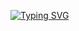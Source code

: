 [![Typing SVG](https://readme-typing-svg.demolab.com?font=Afacad&size=25&pause=1000&random=false&width=435&lines=Not+a+Developer+or+Coder;Just+a+Millennial+with+guts)](https://git.io/typing-svg)
